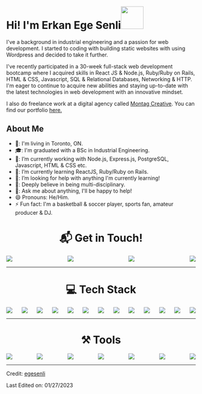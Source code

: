 <h1>Hi! I'm Erkan Ege Senli<img src="https://user-images.githubusercontent.com/36883798/215221891-0b1a4588-f980-43e8-94fc-989b53aeaa16.gif" width="60px"/></h1>

I've a background in industrial engineering and a passion for web development. I started to coding with building static websites with using Wordpress and decided to take it further.

 I've recently participated in a 30-week full-stack web development bootcamp where I acquired skills in React JS & Node.js, Ruby/Ruby on Rails, HTML & CSS, Javascript, SQL & Relational Databases, Networking & HTTP. I'm eager to continue to acquire new abilities and staying up-to-date with the latest technologies in web development with an innovative mindset.

 I also do freelance work at a digital agency called <a href="https://montagcreative.com/en/about-our-web-design-team/" target="_blank" rel="noopener noreferrer">Montag Creative</a>. You can find our portfolio <a href="https://montagcreative.com/en/home/" target="_blank" rel="noopener noreferrer">here.</a>

<h2>About Me</h2>

- 🏫: I'm living in Toronto, ON.
- 🎓: I'm graduated with a BSc in Industrial Engineering.
- 🔭: I’m currently working with Node.js, Express.js, PostgreSQL, Javascript, HTML & CSS etc.
- 🌱: I’m currently learning ReactJS, Ruby/Ruby on Rails.
- 🤔: I’m looking for help with anything I'm currently learning!
- 🧠: Deeply believe in being multi-disciplinary.
- 💬: Ask me about anything, I'll be happy to help!
- 😄  Pronouns: He/Him.
- ⚡  Fun fact: I'm a basketball & soccer player, sports fan, amateur producer & DJ.
<h1 align="center">📬 Get in Touch!</h1>
<div style="display: flex; justify-content: space-between;">
<a href="https://www.linkedin.com/in/erkanegesenli/" target="blank"><img src="https://img.shields.io/badge/Erkan Ege SENLI-0077B5?style=for-the-badge&logo=linkedin&logoColor=white" /></a>
<a href="mailto:egesenli@gmail.com" target="blank"><img src="https://img.shields.io/badge/egesenli@gmail.com-D14836?style=for-the-badge&logo=gmail&logoColor=white" /></a>
<a href="mailto:egesenli@montagcreative.com" target="blank"><img src="https://img.shields.io/badge/egesenli@montagcreative.com-gray?style=for-the-badge&logoColor=white" /></a>
<a href="https://www.github.com/egesenli" target="blank"><img src="https://img.shields.io/badge/EGESENLI-100000?style=for-the-badge&logo=github&logoColor=white" /></a>
</div>
<hr>
<h1 align="center">💻 Tech Stack</h1>
<div style="display: flex; justify-content: space-between;">
<img src="https://img.shields.io/badge/JavaScript-323330?style=for-the-badge&logo=javascript&logoColor=F7DF1E"/>
<img src="https://img.shields.io/badge/React-20232A?style=for-the-badge&logo=react&logoColor=61DAFB"/>
<img src="https://img.shields.io/badge/HTML5-E34F26?style=for-the-badge&logo=html5&logoColor=white"/>
<img src="https://img.shields.io/badge/CSS3-1572B6?style=for-the-badge&logo=css3&logoColor=white"/>
<img src="https://img.shields.io/badge/Sass-CC6699?style=for-the-badge&logo=sass&logoColor=white"/>
<img src="https://img.shields.io/badge/json-5E5C5C?style=for-the-badge&logo=json&logoColor=white"/>
<img src="https://img.shields.io/badge/jQuery-0769AD?style=for-the-badge&logo=jquery&logoColor=white"/>
<img src="https://img.shields.io/badge/Node.js-339933?style=for-the-badge&logo=nodedotjs&logoColor=white"/>
<img src="https://img.shields.io/badge/npm-CB3837?style=for-the-badge&logo=npm&logoColor=white"/>
<img src="https://img.shields.io/badge/Express.js-000000?style=for-the-badge&logo=express&logoColor=white"/>
<img src="https://img.shields.io/badge/PostgreSQL-316192?style=for-the-badge&logo=postgresql&logoColor=white"/>
<img src="https://img.shields.io/badge/Ruby-CC342D?style=for-the-badge&logo=ruby&logoColor=white"/>
<img src="https://img.shields.io/badge/Ruby_on_Rails-CC0000?style=for-the-badge&logo=ruby-on-rails&logoColor=white"/>
</div>
<hr>
<h1 align="center">⚒️ Tools</h1>
<div style="display: flex; justify-content: space-between;">
<img src="https://img.shields.io/badge/VSCode-0078D4?style=for-the-badge&logo=visual%20studio%20code&logoColor=white"/>
<img src="https://img.shields.io/badge/GitHub-100000?style=for-the-badge&logo=github&logoColor=white"/>
<img src="https://img.shields.io/badge/GIT-E44C30?style=for-the-badge&logo=git&logoColor=white"/>
<img src="https://img.shields.io/badge/eslint-3A33D1?style=for-the-badge&logo=eslint&logoColor=white"/>
<img src="https://img.shields.io/badge/Wordpress-21759B?style=for-the-badge&logo=wordpress&logoColor=white/">
<img src="https://img.shields.io/badge/Trello-0052CC?style=for-the-badge&logo=trello&logoColor=white"/>
<img src="https://img.shields.io/badge/Google_Cloud-4285F4?style=for-the-badge&logo=google-cloud&logoColor=white"/>
</div>

<hr>

Credit: [egesenli](https://github.com/egesenli)

Last Edited on: 01/27/2023
